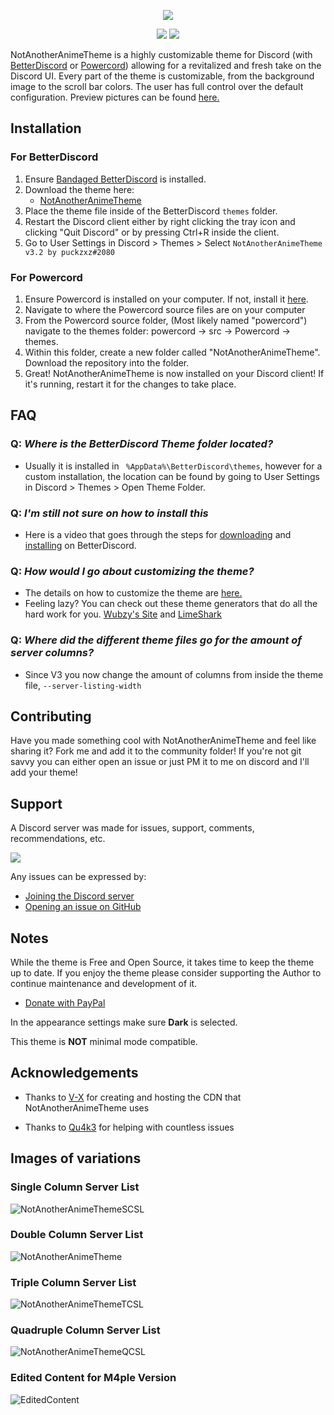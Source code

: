 <p align="center">
<img src = "https://raw.githubusercontent.com/puckzxz/NotAnotherAnimeTheme/master/image/header.jpg">
</p>

<p align="center">
    <a href="https://discord.gg/FdZhbjY" alt="Get Support">
        <img src="https://img.shields.io/discord/412794678791110664.svg?label=Support&logo=discord&style=flat-square&logoColor=%23ffffff&colorB=%237289DA" /></a>
    <a href="https://github.com/puckzxz/NotAnotherAnimeTheme/commits/master" alt="Latest Commit">
        <img src="https://img.shields.io/github/last-commit/puckzxz/NotAnotherAnimeTheme.svg?logo=GitHub&style=flat-square" /></a>
</p>

NotAnotherAnimeTheme is a highly customizable theme for Discord (with [BetterDiscord](https://betterdiscord.app) or [Powercord](https://powercord.dev/)) allowing for a revitalized and fresh take on the Discord UI. Every part of the theme is customizable, from the background image to the scroll bar colors. The user has full control over the default configuration. Preview pictures can be found [here.](https://github.com/puckzxz/NotAnotherAnimeTheme#images-of-variations)

## Installation
### For BetterDiscord

1. Ensure [Bandaged BetterDiscord](https://betterdiscord.app) is installed.
2. Download the theme here:
      * [NotAnotherAnimeTheme](https://betterdiscord.app/theme/NotAnotherAnimeTheme)
3. Place the theme file inside of the BetterDiscord `themes` folder.
4. Restart the Discord client either by right clicking the tray icon and clicking "Quit Discord" or by pressing Ctrl+R inside the client.
5. Go to User Settings in Discord > Themes > Select `NotAnotherAnimeTheme v3.2 by puckzxz#2080`

### For Powercord
1. Ensure Powercord is installed on your computer. If not, install it [here](https://powercord.dev/installation).
2. Navigate to where the Powercord source files are on your computer
3. From the Powercord source folder, (Most likely named "powercord") navigate to the themes folder: powercord -> src -> Powercord -> themes.
4. Within this folder, create a new folder called "NotAnotherAnimeTheme". Download the repository into the folder.
5. Great! NotAnotherAnimeTheme is now installed on your Discord client! If it's running, restart it for the changes to take place.

## FAQ

### Q: *Where is the BetterDiscord Theme folder located?*

* Usually it is installed in ` %AppData%\BetterDiscord\themes`, however for a custom installation, the location can be found by going to User Settings in Discord > Themes > Open Theme Folder.

### Q: *I'm still not sure on how to install this*

* Here is a video that goes through the steps for [downloading](https://www.youtube.com/watch?v=1ML5_F-n5iw) and [installing](https://www.youtube.com/watch?v=R-aZTjHWRZc) on BetterDiscord.

### Q: *How would I go about customizing the theme?*

* The details on how to customize the theme are [here.](https://www.youtube.com/watch?v=YYsdNkLOQjU)
* Feeling lazy? You can check out these theme generators that do all the hard work for you. [Wubzy's Site](https://wubzy.xyz/util/theme) and [LimeShark](https://limeshark.dev/editor/NotAnotherAnimeTheme)

### Q: *Where did the different theme files go for the amount of server columns?*
* Since V3 you now change the amount of columns from inside the theme file, `--server-listing-width`

## Contributing

Have you made something cool with NotAnotherAnimeTheme and feel like sharing it? Fork me and add it to the community folder! If you're not git savvy you can either open an issue or just PM it to me on discord and I'll add your theme!

## Support

A Discord server was made for issues, support, comments, recommendations, etc.

[<img src="https://canary.discordapp.com/api/guilds/412794678791110664/widget.png?style=banner3">](https://discord.gg/FdZhbjY)

Any issues can be expressed by:

* [Joining the Discord server](https://discord.gg/FdZhbjY)
* [Opening an issue on GitHub](https://github.com/puckzxz/NotAnotherAnimeTheme/issues)

## Notes

While the theme is Free and Open Source, it takes time to keep the theme up to date. If you enjoy the theme please consider supporting the Author to continue maintenance and development of it.

* [Donate with PayPal](https://www.paypal.me/ChrisBock)

In the appearance settings make sure **Dark** is selected.

This theme is **NOT** minimal mode compatible.

## Acknowledgements

* Thanks to [V-X](https://github.com/ImVexed) for creating and hosting the CDN that NotAnotherAnimeTheme uses

* Thanks to [Qu4k3](https://github.com/Qu4k3) for helping with countless issues

## Images of variations

### Single Column Server List

![NotAnotherAnimeThemeSCSL](https://i.imgur.com/UxFoW03.jpg)

### Double Column Server List

![NotAnotherAnimeTheme](https://i.imgur.com/mw6SCPt.jpg)

### Triple Column Server List

![NotAnotherAnimeThemeTCSL](https://i.imgur.com/a5sdC2C.jpg)

### Quadruple Column Server List

![NotAnotherAnimeThemeQCSL](https://i.imgur.com/EwgpmhY.jpg)

### Edited Content for M4ple Version
![EditedContent](https://cdn.discordapp.com/attachments/924569109583261697/1216848004527423518/1710189571508.png?ex=6601e104&is=65ef6c04&hm=5bdd7ddf91f3dd79c6395e2f3175eb7542992be2c932661e1566be65bd84786e&)
